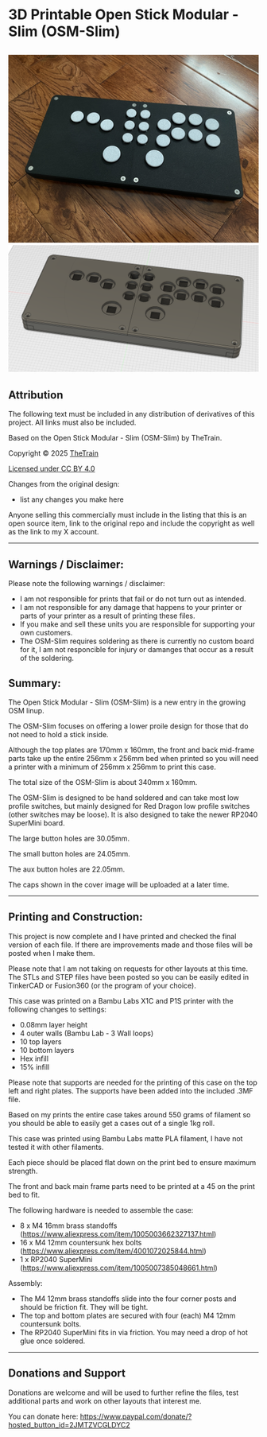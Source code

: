 # 3D Printable Open Stick Modular - Slim (OSM-Slim)

![3D Printable Open Stick Modular - Slim (OSM-Slim) - Complete Front](Assets/OSM-Slim%2001.jpg)
![3D Printable Open Stick Modular - slim (OSM-Slim) - Wireframe](Assets/OSM-Slim%2002.png)
---

## Attribution

The following text must be included in any distribution of derivatives of this project. All links must also be included.

Based on the Open Stick Modular - Slim (OSM-Slim) by TheTrain.

Copyright © 2025 [TheTrain](http://x.com/thetrain24)<br/>

[Licensed under CC BY 4.0](https://creativecommons.org/licenses/by/4.0/)

Changes from the original design:
  - list any changes you make here

Anyone selling this commercially must include in the listing that this is an open source item, link to the original repo and include the copyright as well as the link to my X account.

---

## Warnings / Disclaimer:

Please note the following warnings / disclaimer:
- I am not responsible for prints that fail or do not turn out as intended.
- I am not responsible for any damage that happens to your printer or parts of your printer as a result of printing these files.
- If you make and sell these units you are responsible for supporting your own customers.
- The OSM-Slim requires soldering as there is currently no custom board for it, I am not responcible for injury or damanges that occur as a result of the soldering.

## Summary:

The Open Stick Modular - Slim (OSM-Slim) is a new entry in the growing OSM linup.  

The OSM-Slim focuses on offering a lower proile design for those that do not need to hold a stick inside.

Although the top plates are 170mm x 160mm, the front and back mid-frame parts take up the entire 256mm x 256mm bed when printed so you will need a printer with a minimum of 256mm x 256mm to print this case. 

The total size of the OSM-Slim is about 340mm x 160mm.

The OSM-Slim is designed to be hand soldered and can take most low profile switches, but mainly designed for Red Dragon low profile switches (other switches may be loose).  It is also designed to take the newer RP2040 SuperMini board.  

The large button holes are 30.05mm.

The small button holes are 24.05mm.

The aux button holes are 22.05mm.

The caps shown in the cover image will be uploaded at a later time.

---

## Printing and Construction:

This project is now complete and I have printed and checked the final version of each file.  If there are improvements made and those files will be posted when I make them.

Please note that I am not taking on requests for other layouts at this time.  The STLs and STEP files have been posted so you can be easily edited in TinkerCAD or Fusion360 (or the program of your choice).

This case was printed on a Bambu Labs X1C and P1S printer with the following changes to settings:
- 0.08mm layer height
- 4 outer walls (Bambu Lab - 3 Wall loops)
- 10 top layers
- 10 bottom layers
- Hex infill
- 15% infill

Please note that supports are needed for the printing of this case on the top left and right plates.  The supports have been added into the included .3MF file.

Based on my prints the entire case takes around 550 grams of filament so you should be able to easily get a cases out of a single 1kg roll.

This case was printed using Bambu Labs matte PLA filament, I have not tested it with other filaments.

Each piece should be placed flat down on the print bed to ensure maximum strength. 

The front and back main frame parts need to be printed at a 45 on the print bed to fit.  

The following hardware is needed to assemble the case:
- 8 x M4 16mm brass standoffs (https://www.aliexpress.com/item/1005003662327137.html)
- 16 x M4 12mm countersunk hex bolts (https://www.aliexpress.com/item/4001072025844.html)
- 1 x RP2040 SuperMini (https://www.aliexpress.com/item/1005007385048661.html)


Assembly:
- The M4 12mm brass standoffs slide into the four corner posts and should be friction fit.  They will be tight.
- The top and bottom plates are secured with four (each) M4 12mm countersunk bolts.
- The RP2040 SuperMini fits in via friction.  You may need a drop of hot glue once soldered.

---

## Donations and Support

Donations are welcome and will be used to further refine the files, test additional parts and work on other layouts that interest me.

You can donate here: https://www.paypal.com/donate/?hosted_button_id=2JMTZVCGLDYC2
